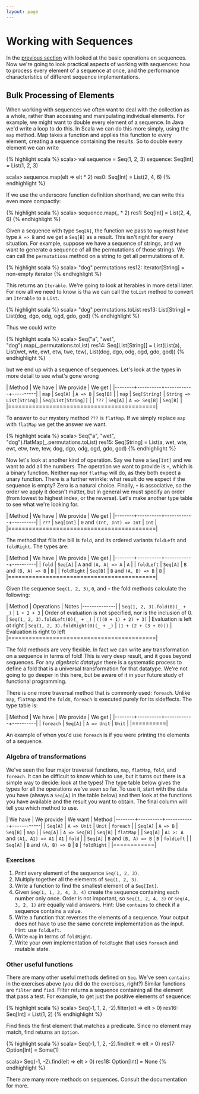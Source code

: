 ```yaml
---
layout: page
---
```


# Working with Sequences

In the [previous section](seq.html) with looked at the basic operations on sequences. Now we're going to look practical aspects of working with sequences: how to process every element of a sequence at once, and the performance characteristics of different sequence implementations.


## Bulk Processing of Elements

When working with sequences we often want to deal with the collection as a whole, rather than accessing and manipulating individual elements. For example, we might want to double every element of a sequence. In Java we'd write a loop to do this. In Scala we can do this more simply, using the `map` method. Map takes a function and applies this function to every element, creating a sequence containing the results. So to double every element we can write

{% highlight scala %}
scala> val sequence = Seq(1, 2, 3)
sequence: Seq[Int] = List(1, 2, 3)

scala> sequence.map(elt => elt * 2)
res0: Seq[Int] = List(2, 4, 6)
{% endhighlight %}

If we use the underscore function definition shorthand, we can write this even more compactly:

{% highlight scala %}
scala> sequence.map(_ * 2)
res1: Seq[Int] = List(2, 4, 6)
{% endhighlight %}

Given a sequence with type `Seq[A]`, the function we pass to `map` must have type `A => B` and we get a `Seq[B]` as a result. This isn't right for every situation. For example, suppose we have a sequence of strings, and we want to generate a sequence of all the permutations of those strings. We can call the `permutations` method on a string to get all permutations of it.

{% highlight scala %}
scala> "dog".permutations
res12: Iterator[String] = non-empty iterator
{% endhighlight %}

This returns an `Iterable`. We're going to look at Iterables in more detail later. For now all we need to know is tha we can call the `toList` method to convert an `Iterable` to a `List`.

{% highlight scala %}
scala> "dog".permutations.toList
res13: List[String] = List(dog, dgo, odg, ogd, gdo, god)
{% endhighlight %}

Thus we could write

{% highlight scala %}
scala> Seq("a", "wet", "dog").map(_.permutations.toList)
res14: Seq[List[String]] = List(List(a), List(wet, wte, ewt, etw, twe, tew), List(dog, dgo, odg, ogd, gdo, god))
{% endhighlight %}

but we end up with a sequence of sequences. Let's look at the types in more detail to see what's gone wrong

| Method | We have  | We provide | We get   |
|--------+----------+------------+----------|
| `map`  | `Seq[A]` | `A => B`   | `Seq[B]` |
| `map`  | `Seq[String]` | `String => List[String]` | `Seq[List[String]]` |
| `???`  | `Seq[A]` | `A => Seq[B]` | `Seq[B]` |
|===========================================|

To answer to our mystery method `???` is `flatMap`. If we simply replace `map` with `flatMap` we get the answer we want.

{% highlight scala %}
scala> Seq("a", "wet", "dog").flatMap(_.permutations.toList)
res15: Seq[String] = List(a, wet, wte, ewt, etw, twe, tew, dog, dgo, odg, ogd, gdo, god)
{% endhighlight %}

Now let's look at another kind of operation. Say we have a `Seq[Int]` and we want to add all the numbers. The operation we want to provide is `+`, which is a binary function. Neither `map` nor `flatMap` will do, as they both expect a unary function. There is a further wrinkle: what result do we expect if the sequence is empty? Zero is a natural choice. Finally, `+` is associative, so the order we apply it doesn't matter, but in general we must specify an order (from lowest to highest index, or the reverse). Let's make another type table to see what we're looking for.

| Method | We have  | We provide | We get   |
|--------+----------+------------+----------|
| `???`  | `Seq[Int]` | `0` and `(Int, Int) => Int` | `Int` |
|===========================================|

The method that fills the bill is `fold`, and its ordered variants `foldLeft` and `foldRight`. The types are:

| Method | We have  | We provide | We get   |
|--------+----------+------------+----------|
| `fold`  | `Seq[A]` | `A` and `(A, A) => A` | `A` |
| `foldLeft` | `Seq[A]` | `B` and `(B, A) => B` | `B` |
| `foldRight` | `Seq[B]` | `B` and `(A, B) => B` | `B` |
|===========================================|

Given the sequence `Seq(1, 2, 3)`, `0`, and `+` the fold methods calculate the following:

| Method                         | Operations     | Notes
|--------------|
| `Seq(1, 2, 3).fold(0)(_ + _)`  | `1 + 2 + 3`    | Order of evaluation is not specified, nor is the inclusion of 0.
| `Seq(1, 2, 3).foldLeft(0)(_ + _)`  | `(((0 + 1) + 2) + 3)`    | Evaluation is left ot right
| `Seq(1, 2, 3).foldRight(0)(_ + _)`  | `(1 + (2 + (3 + 0)))`    | Evaluation is right to left
|===========================================|

The fold methods are very flexible. In fact we can write any transformation on a sequence in terms of fold! This is very deep result, and it goes beyond sequences. For any *algebraic datatype* there is a systematic process to define a fold that is a universal transformation for that datatype. We're not going to go deeper in this here, but be aware of it in your future study of functional programming.

There is one more traversal method that is commonly used: `foreach`. Unlike `map`, `flatMap` and the `fold`s, `foreach` is executed purely for its sideffects. The type table is:

| Method | We have  | We provide | We get   |
|--------+----------+------------+----------|
| `foreach` | `Seq[A]` | `A => Unit` | `Unit` |
|==========|

An example of when you'd use `foreach` is if you were printing the elements of a sequence.

### Algebra of transformations

We've seen the four major traversal functions, `map`, `flatMap`, `fold`, and `foreach`. It can be difficult to know which to use, but it turns out there is a simple way to decide: look at the types! The type table below gives the types for all the operations we've seen so far. To use it, start with the data you have (always a `Seq[A]` in the table below) and then look at the functions you have available and the result you want to obtain. The final column will tell you which method to use.

| We have  | We provide    | We want   | Method
|--------+----------+------------+------------|
| `Seq[A]` | `A => Unit`   | `Unit`   | `foreach` |
| `Seq[A]` | `A => B`      | `Seq[B]` | `map` |
| `Seq[A]` | `A => Seq[B]` | `Seq[B]` | `flatMap` |
| `Seq[A]` | `A1 >: A` and `(A1, A1) => A1` | `A1` | `fold` |
| `Seq[A]` | `B` and `(B, A) => B` | `B` | `foldLeft` |
| `Seq[A]` | `B` and `(A, B) => B` | `B` | `foldRight` |
|============|

### Exercises

1. Print every element of the sequence `Seq(1, 2, 3)`.
2. Multiply together all the elements of `Seq(1, 2, 3)`.
3. Write a function to find the smallest element of a `Seq[Int]`.
4. Given `Seq(1, 1, 2, 4, 3, 4)` create the sequence containing each number only once. Order is not important, so `Seq(1, 2, 4, 3)` or `Seq(4, 3, 2, 1)` are equally valid answers. Hint: Use `contains` to check if a sequence contains a value.
5. Write a function that reverses the elements of a sequence. Your output does not have to use the same concrete implementation as the input. Hint: use `foldLeft`.
6. Write `map` in terms of `foldRight`.
7. Write your own implementation of `foldRight` that uses `foreach` and mutable state.


### Other useful functions

There are many other useful methods defined on `Seq`. We've seen `contains` in the exercises above (you did do the exercises, right?) Similar functions are `filter` and `find`. Filter returns a sequence containing all the element that pass a test. For example, to get just the positive elements of sequence:

{% highlight scala %}
scala> Seq(-1, 1, 2, -2).filter(elt => elt > 0)
res16: Seq[Int] = List(1, 2)
{% endhighlight %}

Find finds the first element that matches a predicate. Since no element may match, find returns an `Option`.

{% highlight scala %}
scala> Seq(-1, 1, 2, -2).find(elt => elt > 0)
res17: Option[Int] = Some(1)

scala> Seq(-1, -2).find(elt => elt > 0)
res18: Option[Int] = None
{% endhighlight %}

There are many more methods on sequences. Consult the documentation for more.
